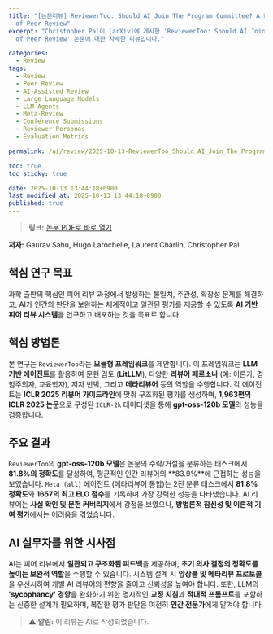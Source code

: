 ```yaml
---
title: "[논문리뷰] ReviewerToo: Should AI Join The Program Committee? A Look At The Future
  of Peer Review"
excerpt: "Christopher Pal이 [arXiv]에 게시한 'ReviewerToo: Should AI Join The Program Committee? A Look At The Future
  of Peer Review' 논문에 대한 자세한 리뷰입니다."

categories:
  - Review
tags:
  - Review
  - Peer Review
  - AI-Assisted Review
  - Large Language Models
  - LLM Agents
  - Meta-Review
  - Conference Submissions
  - Reviewer Personas
  - Evaluation Metrics

permalink: /ai/review/2025-10-13-ReviewerToo_Should_AI_Join_The_Program_Committee_A_Look_At_The_Future_of_Peer_Review/

toc: true
toc_sticky: true

date: 2025-10-13 13:44:18+0900
last_modified_at: 2025-10-13 13:44:18+0900
published: true
---
```

> **링크:** [논문 PDF로 바로 열기](https://arxiv.org/abs/2510.08867)

**저자:** Gaurav Sahu, Hugo Larochelle, Laurent Charlin, Christopher Pal



## 핵심 연구 목표
과학 출판의 핵심인 피어 리뷰 과정에서 발생하는 불일치, 주관성, 확장성 문제를 해결하고, AI가 인간의 판단을 보완하는 체계적이고 일관된 평가를 제공할 수 있도록 **AI 기반 피어 리뷰 시스템**을 연구하고 배포하는 것을 목표로 합니다.

## 핵심 방법론
본 연구는 `ReviewerToo`라는 **모듈형 프레임워크**를 제안합니다. 이 프레임워크는 **LLM 기반 에이전트**를 활용하여 문헌 검토 (**LitLLM**), 다양한 **리뷰어 페르소나** (예: 이론가, 경험주의자, 교육학자), 저자 반박, 그리고 **메타리뷰어** 등의 역할을 수행합니다. 각 에이전트는 **ICLR 2025 리뷰어 가이드라인**에 맞춰 구조화된 평가를 생성하며, **1,963편의 ICLR 2025 논문**으로 구성된 `ICLR-2k` 데이터셋을 통해 **gpt-oss-120b 모델**의 성능을 검증합니다.

## 주요 결과
`ReviewerToo`의 **gpt-oss-120b 모델**은 논문의 수락/거절을 분류하는 태스크에서 **81.8%의 정확도**를 달성하여, 평균적인 인간 리뷰어의 **83.9%**에 근접하는 성능을 보였습니다. `Meta (all)` 에이전트 (메타리뷰어 통합)는 2진 분류 태스크에서 **81.8% 정확도**와 **1657의 최고 ELO 점수**를 기록하며 가장 강력한 성능을 나타냈습니다. AI 리뷰어는 **사실 확인 및 문헌 커버리지**에서 강점을 보였으나, **방법론적 참신성 및 이론적 기여 평가**에서는 어려움을 겪었습니다.

## AI 실무자를 위한 시사점
AI는 피어 리뷰에서 **일관되고 구조화된 피드백**을 제공하며, **초기 의사 결정의 정확도를 높이는 보완적 역할**을 수행할 수 있습니다. 시스템 설계 시 **앙상블 및 메타리뷰 프로토콜**을 우선시하여 개별 AI 리뷰어의 편향을 줄이고 신뢰성을 높여야 합니다. 또한, LLM의 **'sycophancy' 경향**을 완화하기 위한 명시적인 **교정 지침**과 **적대적 프롬프트**를 포함하는 신중한 설계가 필요하며, 복잡한 평가 판단은 여전히 **인간 전문가**에게 맡겨야 합니다.

> ⚠️ **알림:** 이 리뷰는 AI로 작성되었습니다.